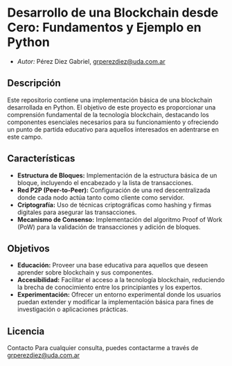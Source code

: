 # Desarrollo de una Blockchain desde Cero: Fundamentos y Ejemplo en Python

- _Autor:_ Pérez Diez Gabriel, grperezdiez@uda.com.ar

## Descripción

Este repositorio contiene una implementación básica de una blockchain desarrollada en Python. El objetivo de este proyecto es proporcionar una comprensión fundamental de la tecnología blockchain, destacando los componentes esenciales necesarios para su funcionamiento y ofreciendo un punto de partida educativo para aquellos interesados en adentrarse en este campo.

## Características

- **Estructura de Bloques:** Implementación de la estructura básica de un bloque, incluyendo el encabezado y la lista de transacciones.
- **Red P2P (Peer-to-Peer):** Configuración de una red descentralizada donde cada nodo actúa tanto como cliente como servidor.
- **Criptografía:** Uso de técnicas criptográficas como hashing y firmas digitales para asegurar las transacciones.
- **Mecanismo de Consenso:** Implementación del algoritmo Proof of Work (PoW) para la validación de transacciones y adición de bloques.

## Objetivos

- **Educación:** Proveer una base educativa para aquellos que deseen aprender sobre blockchain y sus componentes.
- **Accesibilidad:** Facilitar el acceso a la tecnología blockchain, reduciendo la brecha de conocimiento entre los principiantes y los expertos.
- **Experimentación:** Ofrecer un entorno experimental donde los usuarios puedan extender y modificar la implementación básica para fines de investigación o aplicaciones prácticas.

## Licencia

Contacto
Para cualquier consulta, puedes contactarme a través de grperezdiez@uda.com.ar
